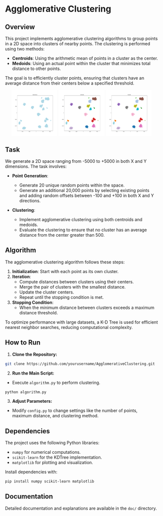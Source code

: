 # Agglomerative Clustering

## Overview

This project implements agglomerative clustering algorithms to group points in a 2D space into clusters of nearby points. The clustering is performed using two methods:

- **Centroids**: Using the arithmetic mean of points in a cluster as the center.
- **Medoids**: Using an actual point within the cluster that minimizes total distance to other points.

The goal is to efficiently cluster points, ensuring that clusters have an average distance from their centers below a specified threshold.

<p align="center">
  <img src="temp/initial_points.png" alt="Image 1" width="30%";">
  <img src="temp/centroids.png" alt="Image 2" width="30%";">
  <img src="temp/medoids.png" alt="Image 3" width="30%";">
</p>



## Task

We generate a 2D space ranging from -5000 to +5000 in both X and Y dimensions. The task involves:

- **Point Generation**:
  - Generate 20 unique random points within the space.
  - Generate an additional 20,000 points by selecting existing points and adding random offsets between -100 and +100 in both X and Y directions.

- **Clustering**:
  - Implement agglomerative clustering using both centroids and medoids.
  - Evaluate the clustering to ensure that no cluster has an average distance from the center greater than 500.

## Algorithm

The agglomerative clustering algorithm follows these steps:

1. **Initialization**: Start with each point as its own cluster.
2. **Iteration**:
   - Compute distances between clusters using their centers.
   - Merge the pair of clusters with the smallest distance.
   - Update the cluster centers.
   - Repeat until the stopping condition is met.
3. **Stopping Condition**:
   - When the minimum distance between clusters exceeds a maximum distance threshold.

To optimize performance with large datasets, a K-D Tree is used for efficient nearest neighbor searches, reducing computational complexity.

## How to Run

1. **Clone the Repository:**

```bash
git clone https://github.com/yourusername/AgglomerativeClustering.git
```
2. **Run the Main Script:**

- Execute `algorithm.py` to perform clustering.
```bash
python algorithm.py
```

3. **Adjust Parameters:**

- Modify `config.py` to change settings like the number of points, maximum distance, and clustering method.

## Dependencies
The project uses the following Python libraries:

- `numpy` for numerical computations.
- `scikit-learn` for the KDTree implementation.
- `matplotlib` for plotting and visualization.

Install dependencies with:

```bash
pip install numpy scikit-learn matplotlib
```
## Documentation
Detailed documentation and explanations are available in the `doc/` directory.

